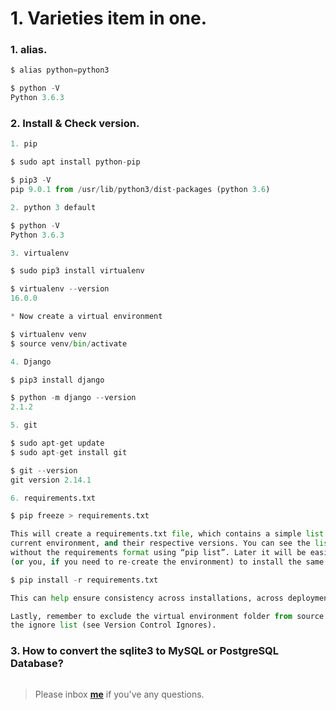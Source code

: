 # 1. Varieties item in one.


### 1. alias.
```python
$ alias python=python3

$ python -V
Python 3.6.3
```

### 2. Install & Check version.

```python
1. pip

$ sudo apt install python-pip

$ pip3 -V
pip 9.0.1 from /usr/lib/python3/dist-packages (python 3.6)
```
```python
2. python 3 default

$ python -V
Python 3.6.3
```
```python
3. virtualenv

$ sudo pip3 install virtualenv

$ virtualenv --version
16.0.0

* Now create a virtual environment

$ virtualenv venv 
$ source venv/bin/activate
```
```python
4. Django

$ pip3 install django

$ python -m django --version
2.1.2 
```
```python
5. git

$ sudo apt-get update
$ sudo apt-get install git

$ git --version
git version 2.14.1
```
```python
6. requirements.txt

$ pip freeze > requirements.txt

This will create a requirements.txt file, which contains a simple list of all the packages in the 
current environment, and their respective versions. You can see the list of installed packages 
without the requirements format using “pip list”. Later it will be easier for a different developer 
(or you, if you need to re-create the environment) to install the same packages using the same versions:

$ pip install -r requirements.txt

This can help ensure consistency across installations, across deployments, and across developers.

Lastly, remember to exclude the virtual environment folder from source control by adding it to 
the ignore list (see Version Control Ignores).

```



### 3. How to convert the sqlite3 to MySQL or PostgreSQL Database?
```python

```

> Please inbox **[me](https://www.facebook.com/shoriot)** if you've any questions.